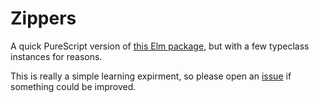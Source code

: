 # Zippers

A quick PureScript version of [this Elm package](http://package.elm-lang.org/packages/Guid75/ziplist/latest), but with a few typeclass instances for reasons.

This is really a simple learning expirment, so please open an [issue](https://github.com/thunklife/purescript-zipper/issues) if something could be improved.